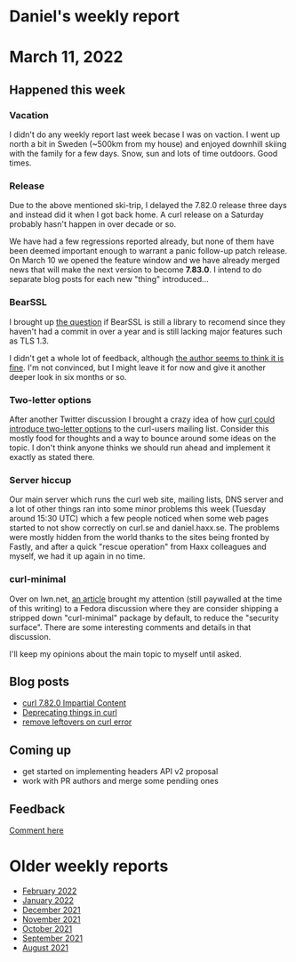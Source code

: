 # Daniel's weekly report

# March 11, 2022

## Happened this week

### Vacation

I didn't do any weekly report last week becase I was on vaction. I went up
north a bit in Sweden (~500km from my house) and enjoyed downhill skiing with
the family for a few days. Snow, sun and lots of time outdoors. Good times.

### Release

Due to the above mentioned ski-trip, I delayed the 7.82.0 release three days
and instead did it when I got back home. A curl release on a Saturday probably
hasn't happen in over decade or so.

We have had a few regressions reported already, but none of them have been
deemed important enough to warrant a panic follow-up patch release. On March
10 we opened the feature window and we have already merged news that will make
the next version to become **7.83.0**. I intend to do separate blog posts for
each new "thing" introduced...

### BearSSL

I brought up [the question](https://curl.se/mail/lib-2022-03/0019.html) if
BearSSL is still a library to recomend since they haven't had a commit in over
a year and is still lacking major features such as TLS 1.3.

I didn't get a whole lot of feedback, although [the author seems to think it
is fine](https://twitter.com/FiloSottile/status/1501583574675435520). I'm not
convinced, but I might leave it for now and give it another deeper look in six
months or so.

### Two-letter options

After another Twitter discussion I brought a crazy idea of how [curl could
introduce two-letter options](https://curl.se/mail/archive-2022-03/0033.html)
to the curl-users mailing list. Consider this mostly food for thoughts and a
way to bounce around some ideas on the topic. I don't think anyone thinks we
should run ahead and implement it exactly as stated there.

### Server hiccup

Our main server which runs the curl web site, mailing lists, DNS server and a
lot of other things ran into some minor problems this week (Tuesday around
15:30 UTC) which a few people noticed when some web pages started to not show
correctly on curl.se and daniel.haxx.se. The problems were mostly hidden from
the world thanks to the sites being fronted by Fastly, and after a quick
"rescue operation" from Haxx colleagues and myself, we had it up again in no
time.

### curl-minimal

Over on lwn.net, [an article](https://lwn.net/Articles/887313/) brought my
attention (still paywalled at the time of this writing) to a Fedora discussion
where they are consider shipping a stripped down "curl-minimal" package by
default, to reduce the "security surface". There are some interesting comments
and details in that discussion.

I'll keep my opinions about the main topic to myself until asked.

## Blog posts

- [curl 7.82.0 Impartial Content](https://daniel.haxx.se/blog/2022/03/05/curl-7-82-0-impartial-content/)
- [Deprecating things in curl](https://daniel.haxx.se/blog/2022/03/10/deprecating-things-in-curl/)
- [remove leftovers on curl error](https://daniel.haxx.se/blog/2022/03/11/remove-leftovers-on-curl-error/)

## Coming up

- get started on implementing headers API v2 proposal
- work with PR authors and merge some pendiing ones

## Feedback

[Comment here](https://github.com/bagder/log/discussions)


# Older weekly reports

- [February 2022](February-2022.md)
- [January 2022](January-2022.md)
- [December 2021](December-2021.md)
- [November 2021](November-2021.md)
- [October 2021](October-2021.md)
- [September 2021](September-2021.md)
- [August 2021](August-2021.md)
